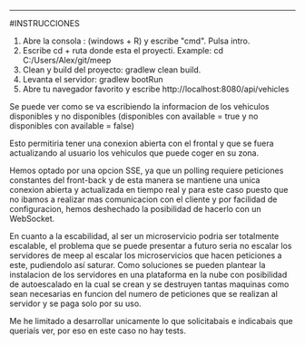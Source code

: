 *********************************************************

#INSTRUCCIONES

1. Abre la consola : (windows + R) y escribe "cmd". Pulsa intro.
2. Escribe cd + ruta donde esta el proyecti. Example: cd C:/Users/Alex/git/meep
3. Clean y build del proyecto: gradlew clean build. 
4. Levanta el servidor: gradlew bootRun 
5. Abre tu navegador favorito y escribe http://localhost:8080/api/vehicles

Se puede ver como se va escribiendo la informacion de los vehiculos disponibles y no disponibles (disponibles con available = true y no disponibles con available = false)

Esto permitiria tener una conexion abierta con el frontal y que se fuera actualizando al usuario los vehiculos que puede coger en su zona.

Hemos optado por una opcion SSE, ya que un polling requiere peticiones constantes del front-back y de esta manera se mantiene una unica conexion abierta y actualizada en tiempo real y para este caso puesto que no ibamos a realizar mas comunicacion con el cliente y por facilidad de configuracion, hemos deshechado la posibilidad de hacerlo con un WebSocket.

En cuanto a la escabilidad, al ser un microservicio podria ser totalmente escalable, el problema que se puede presentar a futuro seria no escalar los servidores de meep al escalar los microservicios que hacen peticiones a este, pudiendolo así saturar. Como soluciones se pueden plantear la instalacion de los servidores en una plataforma en la nube con posibilidad de autoescalado en la cual se crean y se destruyen tantas maquinas como sean necesarias en funcion del numero de peticiones que se realizan al servidor y se paga solo por su uso.

Me he limitado a desarrollar unicamente lo que solicitabais e indicabais que queriaís ver, por eso en este caso no hay tests.


